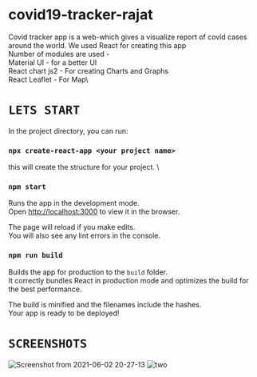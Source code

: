 # covid19-tracker-rajat
Covid tracker app is a web-which gives a visualize report of covid cases around the world.
We used React for creating this app \
Number of modules are used - \
Material UI - for a better UI \
React chart js2 - For creating Charts and Graphs \
React Leaflet - For Map\

# `LETS START`
In the project directory, you can run:

### `npx create-react-app <your project name> `
this will create the structure for your project. \



### `npm start`

Runs the app in the development mode.\
Open [http://localhost:3000](http://localhost:3000) to view it in the browser.

The page will reload if you make edits.\
You will also see any lint errors in the console.

### `npm run build`

Builds the app for production to the `build` folder.\
It correctly bundles React in production mode and optimizes the build for the best performance.

The build is minified and the filenames include the hashes.\
Your app is ready to be deployed!


# `SCREENSHOTS`

![Screenshot from 2021-06-02 20-27-13](https://user-images.githubusercontent.com/66481308/120503292-2c8c5280-c391-11eb-9a2c-921cd3130622.jpg)
![two](https://user-images.githubusercontent.com/66481308/120503298-2eeeac80-c391-11eb-922f-de37f6562065.jpg)
